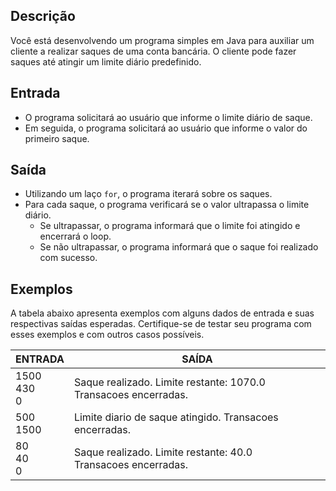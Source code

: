 
## Descrição

Você está desenvolvendo um programa simples em Java para auxiliar um cliente a realizar saques de uma conta bancária. O cliente pode fazer saques até atingir um limite diário predefinido.

## Entrada

-   O programa solicitará ao usuário que informe o limite diário de saque.
-   Em seguida, o programa solicitará ao usuário que informe o valor do primeiro saque.

## Saída

-   Utilizando um laço  `for`, o programa iterará sobre os saques.
-   Para cada saque, o programa verificará se o valor ultrapassa o limite diário.
    -   Se ultrapassar, o programa informará que o limite foi atingido e encerrará o loop.
    -   Se não ultrapassar, o programa informará que o saque foi realizado com sucesso.

## Exemplos

A tabela abaixo apresenta exemplos com alguns dados de entrada e suas respectivas saídas esperadas. Certifique-se de testar seu programa com esses exemplos e com outros casos possíveis.


| ENTRADA | SAÍDA |
|----------|----------|
| 1500 <br> 430 <br> 0 | Saque realizado. Limite restante: 1070.0 <br> Transacoes encerradas. |
| 500 <br> 1500 | Limite diario de saque atingido. Transacoes encerradas. |
| 80 <br> 40 <br> 0 | Saque realizado. Limite restante: 40.0 <br> Transacoes encerradas. |